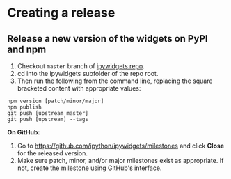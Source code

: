 Creating a release
==================

Release a new version of the widgets on PyPI and npm
----------------------------------------------------

1.  Checkout `master` branch of [ipywidgets repo](https://github.com/ipython/ipywidgets).
2.  cd into the ipywidgets subfolder of the repo root.
3.  Then run the following from the command line, replacing the square bracketed content with appropriate values:

``` sourceCode
npm version [patch/minor/major]
npm publish
git push [upstream master]
git push [upstream] --tags
```

**On GitHub:**

1.  Go to <https://github.com/ipython/ipywidgets/milestones> and click **Close** for the released version.
2.  Make sure patch, minor, and/or major milestones exist as appropriate. If not, create the milestone using GitHub's interface.

